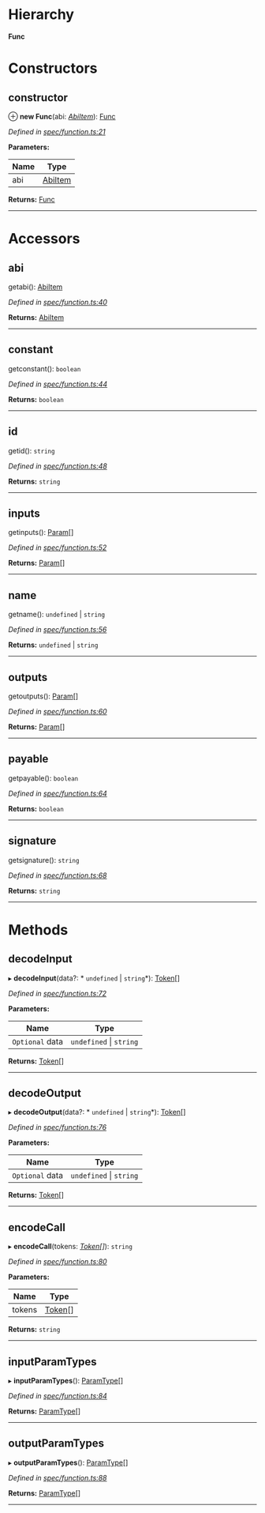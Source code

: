 

# Hierarchy

**Func**

# Constructors

<a id="constructor"></a>

##  constructor

⊕ **new Func**(abi: *[AbiItem](../interfaces/_types_.abiitem.md)*): [Func](_spec_function_.func.md)

*Defined in [spec/function.ts:21](https://github.com/paritytech/js-libs/blob/1633bdc/packages/abi/src/spec/function.ts#L21)*

**Parameters:**

| Name | Type |
| ------ | ------ |
| abi | [AbiItem](../interfaces/_types_.abiitem.md) |

**Returns:** [Func](_spec_function_.func.md)

___

# Accessors

<a id="abi"></a>

##  abi

getabi(): [AbiItem](../interfaces/_types_.abiitem.md)

*Defined in [spec/function.ts:40](https://github.com/paritytech/js-libs/blob/1633bdc/packages/abi/src/spec/function.ts#L40)*

**Returns:** [AbiItem](../interfaces/_types_.abiitem.md)

___
<a id="constant"></a>

##  constant

getconstant(): `boolean`

*Defined in [spec/function.ts:44](https://github.com/paritytech/js-libs/blob/1633bdc/packages/abi/src/spec/function.ts#L44)*

**Returns:** `boolean`

___
<a id="id"></a>

##  id

getid(): `string`

*Defined in [spec/function.ts:48](https://github.com/paritytech/js-libs/blob/1633bdc/packages/abi/src/spec/function.ts#L48)*

**Returns:** `string`

___
<a id="inputs"></a>

##  inputs

getinputs(): [Param](_spec_param_.param.md)[]

*Defined in [spec/function.ts:52](https://github.com/paritytech/js-libs/blob/1633bdc/packages/abi/src/spec/function.ts#L52)*

**Returns:** [Param](_spec_param_.param.md)[]

___
<a id="name"></a>

##  name

getname():  `undefined` &#124; `string`

*Defined in [spec/function.ts:56](https://github.com/paritytech/js-libs/blob/1633bdc/packages/abi/src/spec/function.ts#L56)*

**Returns:**  `undefined` &#124; `string`

___
<a id="outputs"></a>

##  outputs

getoutputs(): [Param](_spec_param_.param.md)[]

*Defined in [spec/function.ts:60](https://github.com/paritytech/js-libs/blob/1633bdc/packages/abi/src/spec/function.ts#L60)*

**Returns:** [Param](_spec_param_.param.md)[]

___
<a id="payable"></a>

##  payable

getpayable(): `boolean`

*Defined in [spec/function.ts:64](https://github.com/paritytech/js-libs/blob/1633bdc/packages/abi/src/spec/function.ts#L64)*

**Returns:** `boolean`

___
<a id="signature"></a>

##  signature

getsignature(): `string`

*Defined in [spec/function.ts:68](https://github.com/paritytech/js-libs/blob/1633bdc/packages/abi/src/spec/function.ts#L68)*

**Returns:** `string`

___

# Methods

<a id="decodeinput"></a>

##  decodeInput

▸ **decodeInput**(data?: * `undefined` &#124; `string`*): [Token](_token_token_.token.md)[]

*Defined in [spec/function.ts:72](https://github.com/paritytech/js-libs/blob/1633bdc/packages/abi/src/spec/function.ts#L72)*

**Parameters:**

| Name | Type |
| ------ | ------ |
| `Optional` data |  `undefined` &#124; `string`|

**Returns:** [Token](_token_token_.token.md)[]

___
<a id="decodeoutput"></a>

##  decodeOutput

▸ **decodeOutput**(data?: * `undefined` &#124; `string`*): [Token](_token_token_.token.md)[]

*Defined in [spec/function.ts:76](https://github.com/paritytech/js-libs/blob/1633bdc/packages/abi/src/spec/function.ts#L76)*

**Parameters:**

| Name | Type |
| ------ | ------ |
| `Optional` data |  `undefined` &#124; `string`|

**Returns:** [Token](_token_token_.token.md)[]

___
<a id="encodecall"></a>

##  encodeCall

▸ **encodeCall**(tokens: *[Token](_token_token_.token.md)[]*): `string`

*Defined in [spec/function.ts:80](https://github.com/paritytech/js-libs/blob/1633bdc/packages/abi/src/spec/function.ts#L80)*

**Parameters:**

| Name | Type |
| ------ | ------ |
| tokens | [Token](_token_token_.token.md)[] |

**Returns:** `string`

___
<a id="inputparamtypes"></a>

##  inputParamTypes

▸ **inputParamTypes**(): [ParamType](_spec_paramtype_paramtype_.paramtype.md)[]

*Defined in [spec/function.ts:84](https://github.com/paritytech/js-libs/blob/1633bdc/packages/abi/src/spec/function.ts#L84)*

**Returns:** [ParamType](_spec_paramtype_paramtype_.paramtype.md)[]

___
<a id="outputparamtypes"></a>

##  outputParamTypes

▸ **outputParamTypes**(): [ParamType](_spec_paramtype_paramtype_.paramtype.md)[]

*Defined in [spec/function.ts:88](https://github.com/paritytech/js-libs/blob/1633bdc/packages/abi/src/spec/function.ts#L88)*

**Returns:** [ParamType](_spec_paramtype_paramtype_.paramtype.md)[]

___

